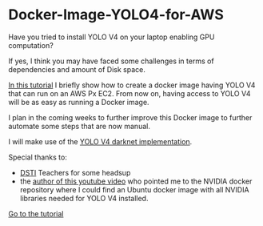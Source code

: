 # Docker-Image-YOLO4-for-AWS

Have you tried to install YOLO V4 on your laptop enabling GPU computation? 

If yes, I think you may have faced some challenges in terms of dependencies and amount of Disk space.

[In this tutorial](https://github.com/asonnellini/Docker-Image-YOLO-V4-for-AWS/blob/main/tutorial/YOLO-ON-DOCKER.md) I briefly show how to create a docker image having YOLO V4 that can run on an AWS Px EC2. 
From now on, having access to YOLO V4 will be as easy as running a Docker image.

I plan in the coming weeks to further improve this Docker image to further automate some steps that are now manual.

I will make use of the [YOLO V4 darknet implementation](https://github.com/AlexeyAB/darknet). 

Special thanks to: 
  - [DSTI](https://www.datasciencetech.institute/applied-msc-data-science-and-artificial-intelligence/) Teachers for some headsup 
  - the [author of this youtube video](https://www.youtube.com/watch?v=B8ZJXKG8AOw&t=491s) who pointed me to the NVIDIA docker repository where I could find an Ubuntu docker image with all NVIDIA libraries needed for YOLO V4 installed.

[Go to the tutorial](https://github.com/asonnellini/Docker-Image-YOLO-V4-for-AWS/blob/main/tutorial/YOLO-ON-DOCKER.md)
